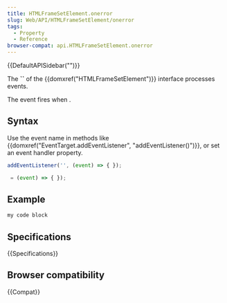 ```yaml
---
title: HTMLFrameSetElement.onerror
slug: Web/API/HTMLFrameSetElement/onerror
tags:
  - Property
  - Reference
browser-compat: api.HTMLFrameSetElement.onerror
---
```

{{DefaultAPISidebar("")}}

The **``** of the {{domxref("HTMLFrameSetElement")}} interface processes  events.

The  event fires when .

## Syntax

Use the event name in methods like {{domxref("EventTarget.addEventListener", "addEventListener()")}}, or set an event handler property.

```js
addEventListener('', (event) => { });

 = (event) => { });
```

## Example

```js
my code block
```

## Specifications

{{Specifications}}

## Browser compatibility

{{Compat}}

